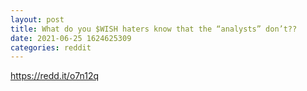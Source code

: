 ```yaml
--- 
layout: post 
title: What do you $WISH haters know that the “analysts” don’t?? 
date: 2021-06-25 1624625309 
categories: reddit 
--- 
```

https://redd.it/o7n12q